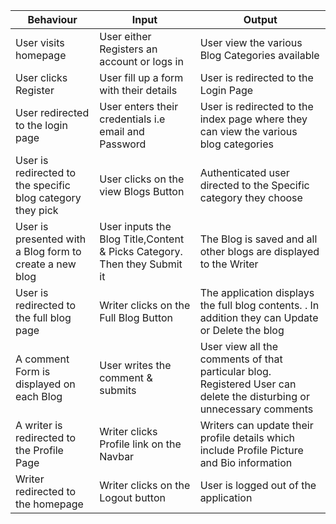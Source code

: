 | Behaviour                         | Input                                                | Output                                                                      |
|-----------------------------------|------------------------------------------------------|-----------------------------------------------------------------------------|
| User visits homepage              | User either Registers an account or logs in          | User view the various Blog Categories available       |
| User clicks Register              | User fill up a form with their details               | User is redirected to the Login Page                                        |
| User redirected to the login page | User enters their credentials i.e email and Password | User is redirected to the index page where they can view the various blog categories |
|User is redirected to the specific blog category they pick| User clicks on the view Blogs Button| Authenticated user directed to the Specific category they choose|
|User is presented with a Blog form to create a new blog| User inputs the Blog Title,Content & Picks Category. Then they Submit it   | The Blog is saved and all other blogs are displayed to the Writer  |
|User is redirected to the full blog page| Writer clicks on the Full Blog Button| The application displays the full blog contents. . In addition they can Update or Delete the blog|
|A comment Form is displayed on each Blog| User writes the comment & submits |User view all the comments of that particular blog. Registered User can delete the disturbing or unnecessary comments|
|A writer is redirected to the Profile Page|Writer clicks Profile link on the Navbar| Writers can update their profile details which include Profile Picture and Bio information|
|Writer redirected to the homepage|Writer clicks on the Logout button | User is logged out of the application|
